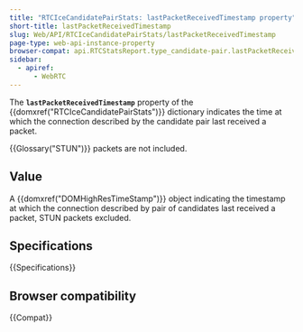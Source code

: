 ```yaml
---
title: "RTCIceCandidatePairStats: lastPacketReceivedTimestamp property"
short-title: lastPacketReceivedTimestamp
slug: Web/API/RTCIceCandidatePairStats/lastPacketReceivedTimestamp
page-type: web-api-instance-property
browser-compat: api.RTCStatsReport.type_candidate-pair.lastPacketReceivedTimestamp
sidebar:
  - apiref:
      - WebRTC
---
```


The **`lastPacketReceivedTimestamp`** property of the {{domxref("RTCIceCandidatePairStats")}} dictionary indicates the time at which the connection described by the candidate pair last received a packet.

{{Glossary("STUN")}} packets are not included.

## Value

A {{domxref("DOMHighResTimeStamp")}} object indicating the timestamp at which the connection described by pair of candidates last received a packet, STUN packets excluded.

## Specifications

{{Specifications}}

## Browser compatibility

{{Compat}}
